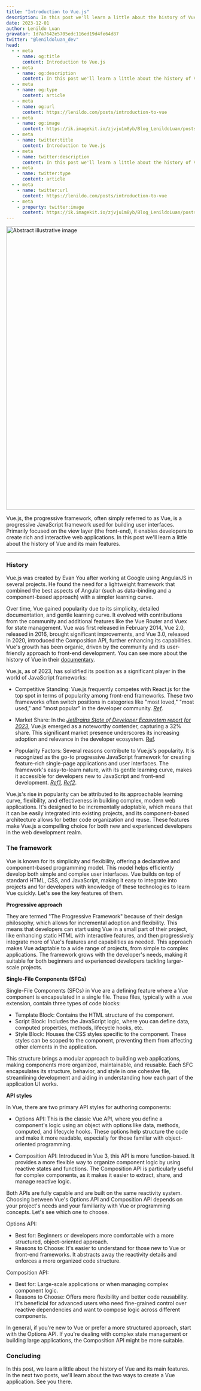 ```yaml
---
title: "Introduction to Vue.js"
description: In this post we'll learn a little about the history of Vue and its main features.
date: 2023-12-01
author: Lenildo Luan
gravatar: 1d7a7642e5705edc116ed19d4fe64d87
twitter: "@lenildoluan_dev"
head:
  - - meta
    - name: og:title
      content: Introduction to Vue.js
  - - meta
    - name: og:description
      content: In this post we'll learn a little about the history of Vue and its main features.
  - - meta
    - name: og:type
      content: article
  - - meta
    - name: og:url
      content: https://lenildo.com/posts/introduction-to-vue
  - - meta
    - name: og:image
      content: https://ik.imagekit.io/zjvju1m8yb/Blog_LenildoLuan/posts/Vue/DALL_E%202023-12-01%2015.45.47%20-%20A%20detailed%20pen%20and%20ink%20sketch%20of%20a%20wide,%20horizontal%20banner,%20displaying%20the%20Vue.js%20logo%20in%20a%20minimalist%20style%20without%20any%20text.%20The%20logo%20is%20a%20'V'%20shape_AvmlrpnIt.png?updatedAt=1701457914818
  - - meta
    - name: twitter:title
      content: Introduction to Vue.js
  - - meta
    - name: twitter:description
      content: In this post we'll learn a little about the history of Vue and its main features.
  - - meta
    - name: twitter:type
      content: article
  - - meta
    - name: twitter:url
      content: https://lenildo.com/posts/introduction-to-vue
  - - meta
    - property: twitter:image
      content: https://ik.imagekit.io/zjvju1m8yb/Blog_LenildoLuan/posts/Vue/DALL_E%202023-12-01%2015.45.47%20-%20A%20detailed%20pen%20and%20ink%20sketch%20of%20a%20wide,%20horizontal%20banner,%20displaying%20the%20Vue.js%20logo%20in%20a%20minimalist%20style%20without%20any%20text.%20The%20logo%20is%20a%20'V'%20shape_AvmlrpnIt.png?updatedAt=1701457914818
---
```


<img src="https://ik.imagekit.io/zjvju1m8yb/Blog_LenildoLuan/posts/Vue/DALL_E%202023-12-01%2015.45.47%20-%20A%20detailed%20pen%20and%20ink%20sketch%20of%20a%20wide,%20horizontal%20banner,%20displaying%20the%20Vue.js%20logo%20in%20a%20minimalist%20style%20without%20any%20text.%20The%20logo%20is%20a%20'V'%20shape_AvmlrpnIt.png?updatedAt=1701457914818" class="img-banner" alt="Abstract illustrative image" width="756" />

Vue.js, the progressive framework, often simply referred to as Vue, is a progressive JavaScript framework used for building user interfaces. Primarily focused on the view layer (the front-end), it enables developers to create rich and interactive web applications. In this post we'll learn a little about the history of Vue and its main features.

---

### History

Vue.js was created by Evan You after working at Google using AngularJS in several projects. He found the need for a lightweight framework that combined the best aspects of Angular (such as data-binding and a component-based approach) with a simpler learning curve. 

Over time, Vue gained popularity due to its simplicity, detailed documentation, and gentle learning curve. It evolved with contributions from the community and additional features like the Vue Router and Vuex for state management. Vue was first released in February 2014, Vue 2.0, released in 2016, brought significant improvements, and Vue 3.0, released in 2020, introduced the Composition API, further enhancing its capabilities. Vue's growth has been organic, driven by the community and its user-friendly approach to front-end development. You can see more about the history of Vue in their [documentary](https://www.youtube.com/watch?v=OrxmtDw4pVI).

Vue.js, as of 2023, has solidified its position as a significant player in the world of JavaScript frameworks:

- Competitive Standing: Vue.js frequently competes with React.js for the top spot in terms of popularity among front-end frameworks. These two frameworks often switch positions in categories like "most loved," "most used," and "most popular" in the developer community​​. *[Ref](https://www.monterail.com/blog/vue-vs-react#:~:text=April%206%2C%202023%20Vue,most%20loved%2C%20used%20or%20popular)*.

- Market Share: In the *[JetBrains State of Developer Ecosystem report for 2023](https://www.jetbrains.com/lp/devecosystem-2023/)*, Vue.js emerged as a noteworthy contender, capturing a 32% share. This significant market presence underscores its increasing adoption and relevance in the developer ecosystem​​. [Ref](https://www.techrepublic.com/article/jetbrains-state-of-developer-ecosystem-2023-insights-industry-experts/#:~:text=Vue,it%20an%20ideal%20choice).

- Popularity Factors: Several reasons contribute to Vue.js's popularity. It is recognized as the go-to progressive JavaScript framework for creating feature-rich single-page applications and user interfaces. The framework's easy-to-learn nature, with its gentle learning curve, makes it accessible for developers new to JavaScript and front-end development​​​​. *[Ref1](https://dev.to/shoyeb001/why-you-should-learn-vue-js-3-in-2023-e46), [Ref2](https://www.jspanther.com/blog/why-vuejs-gaining-popularity/#:~:text=March%2017%2C%202023%20Vue,and%20his%20team%20of%20experts)*.

Vue.js's rise in popularity can be attributed to its approachable learning curve, flexibility, and effectiveness in building complex, modern web applications. It's designed to be incrementally adoptable, which means that it can be easily integrated into existing projects, and its component-based architecture allows for better code organization and reuse. These features make Vue.js a compelling choice for both new and experienced developers in the web development realm.

### The framework

Vue is known for its simplicity and flexibility, offering a declarative and component-based programming model. This model helps efficiently develop both simple and complex user interfaces. Vue builds on top of standard HTML, CSS, and JavaScript, making it easy to integrate into projects and for developers with knowledge of these technologies to learn Vue quickly. Let's see the key features of them. 

**Progressive approach**

They are termed "The Progressive Framework" because of their design philosophy, which allows for incremental adoption and flexibility. This means that developers can start using Vue in a small part of their project, like enhancing static HTML with interactive features, and then progressively integrate more of Vue's features and capabilities as needed. This approach makes Vue adaptable to a wide range of projects, from simple to complex applications. The framework grows with the developer's needs, making it suitable for both beginners and experienced developers tackling larger-scale projects.

**Single-File Components (SFCs)**

Single-File Components (SFCs) in Vue are a defining feature where a Vue component is encapsulated in a single file. These files, typically with a .vue extension, contain three types of code blocks:

- Template Block: Contains the HTML structure of the component.
- Script Block: Includes the JavaScript logic, where you can define data, computed properties, methods, lifecycle hooks, etc.
- Style Block: Houses the CSS styles specific to the component. These styles can be scoped to the component, preventing them from affecting other elements in the application.

This structure brings a modular approach to building web applications, making components more organized, maintainable, and reusable. Each SFC encapsulates its structure, behavior, and style in one cohesive file, streamlining development and aiding in understanding how each part of the application UI works.

**API styles**

In Vue, there are two primary API styles for authoring components:

- Options API: This is the classic Vue API, where you define a component's logic using an object with options like data, methods, computed, and lifecycle hooks. These options help structure the code and make it more readable, especially for those familiar with object-oriented programming.

- Composition API: Introduced in Vue 3, this API is more function-based. It provides a more flexible way to organize component logic by using reactive states and functions. The Composition API is particularly useful for complex components, as it makes it easier to extract, share, and manage reactive logic.

Both APIs are fully capable and are built on the same reactivity system. Choosing between Vue's Options API and Composition API depends on your project's needs and your familiarity with Vue or programming concepts. Let's see which one to choose.

Options API:

- Best for: Beginners or developers more comfortable with a more structured, object-oriented approach.
- Reasons to Choose: It's easier to understand for those new to Vue or front-end frameworks. It abstracts away the reactivity details and enforces a more organized code structure.

Composition API:

- Best for: Large-scale applications or when managing complex component logic.
- Reasons to Choose: Offers more flexibility and better code reusability. It's beneficial for advanced users who need fine-grained control over reactive dependencies and want to compose logic across different components.

In general, if you're new to Vue or prefer a more structured approach, start with the Options API. If you're dealing with complex state management or building large applications, the Composition API might be more suitable.

### Concluding 

In this post, we learn a little about the history of Vue and its main features. In the next two posts, we'll learn about the two ways to create a Vue application. See you there.